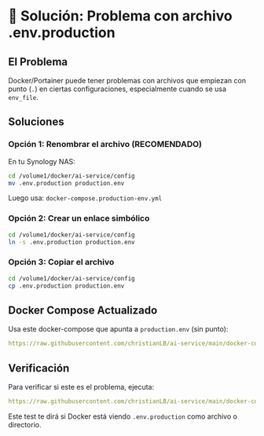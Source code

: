 # 🔧 Solución: Problema con archivo .env.production

## El Problema

Docker/Portainer puede tener problemas con archivos que empiezan con punto (`.`) en ciertas configuraciones, especialmente cuando se usa `env_file`.

## Soluciones

### Opción 1: Renombrar el archivo (RECOMENDADO)

En tu Synology NAS:
```bash
cd /volume1/docker/ai-service/config
mv .env.production production.env
```

Luego usa: `docker-compose.production-env.yml`

### Opción 2: Crear un enlace simbólico

```bash
cd /volume1/docker/ai-service/config
ln -s .env.production production.env
```

### Opción 3: Copiar el archivo

```bash
cd /volume1/docker/ai-service/config
cp .env.production production.env
```

## Docker Compose Actualizado

Usa este docker-compose que apunta a `production.env` (sin punto):

```yaml
https://raw.githubusercontent.com/christianLB/ai-service/main/docker-compose.production-env.yml
```

## Verificación

Para verificar si este es el problema, ejecuta:
```yaml
https://raw.githubusercontent.com/christianLB/ai-service/main/docker-compose.test-dot-file.yml
```

Este test te dirá si Docker está viendo `.env.production` como archivo o directorio.